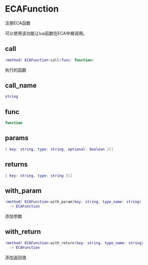 # ECAFunction

注册ECA函数

可以使用该功能让lua函数在ECA中被调用。

## call

```lua
(method) ECAFunction:call(func: function)
```

执行的函数
## call_name

```lua
string
```

## func

```lua
function
```

## params

```lua
{ key: string, type: string, optional: boolean }[]
```

## returns

```lua
{ key: string, type: string }[]
```

## with_param

```lua
(method) ECAFunction:with_param(key: string, type_name: string)
  -> ECAFunction
```

添加参数
## with_return

```lua
(method) ECAFunction:with_return(key: string, type_name: string)
  -> ECAFunction
```

添加返回值

